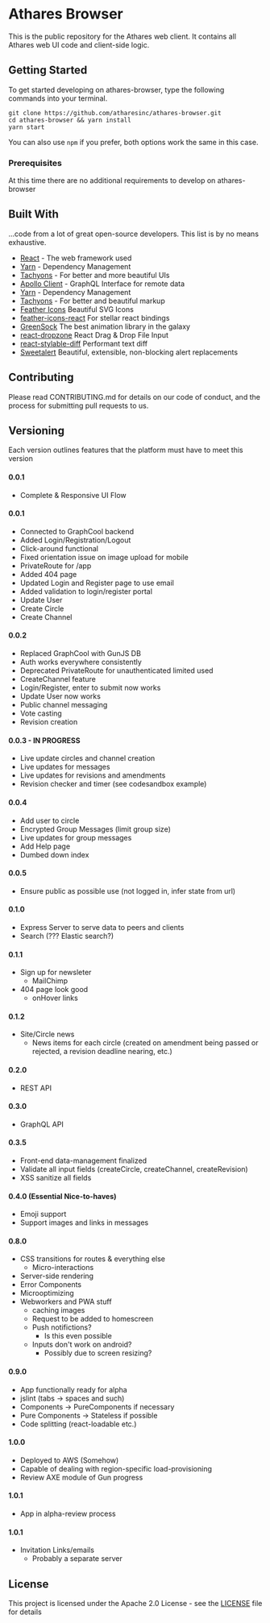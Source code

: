 # Athares Browser

This is the public repository for the Athares web client. It contains all Athares web UI code and client-side logic.

## Getting Started

To get started developing on athares-browser, type the following commands into your terminal.

```
git clone https://github.com/atharesinc/athares-browser.git
cd athares-browser && yarn install
yarn start
```

You can also use `npm` if you prefer, both options work the same in this case.

### Prerequisites

At this time there are no additional requirements to develop on athares-browser

## Built With

...code from a lot of great open-source developers. This list is by no means exhaustive.

-   [React](https://reactjs.org/) - The web framework used
-   [Yarn](https://yarnpkg.com/en/) - Dependency Management
-   [Tachyons](http://tachyons.io/) - For better and more beautiful UIs
-   [Apollo Client](https://www.apollographql.com/docs/react/) - GraphQL Interface for remote data
-   [Yarn](https://yarnpkg.com/en/) - Dependency Management
-   [Tachyons](http://tachyons.io/) - For better and beautiful markup
-   [Feather Icons](https://feathericons.com/) Beautiful SVG Icons
-   [feather-icons-react](https://github.com/ianmiller347/feather-icons-react) For stellar react bindings
-   [GreenSock](https://greensock.com/gsap) The best animation library in the galaxy
-   [react-dropzone](https://react-dropzone.js.org/) React Drag & Drop File Input
-   [react-stylable-diff](https://github.com/davidmason/react-stylable-diff) Performant text diff
-   [Sweetalert](https://github.com/t4t5/sweetalert) Beautiful, extensible, non-blocking alert replacements

## Contributing

Please read CONTRIBUTING.md for details on our code of conduct, and the process for submitting pull requests to us.

## Versioning

Each version outlines features that the platform must have to meet this version

#### 0.0.1

-   Complete & Responsive UI Flow

#### 0.0.1

-   Connected to GraphCool backend
-   Added Login/Registration/Logout
-   Click-around functional
-   Fixed orientation issue on image upload for mobile
-   PrivateRoute for /app
-   Added 404 page
-   Updated Login and Register page to use email
-   Added validation to login/register portal
-   Update User
-   Create Circle
-   Create Channel

#### 0.0.2

-   Replaced GraphCool with GunJS DB
-   Auth works everywhere consistently
-   Deprecated PrivateRoute for unauthenticated limited used
-   CreateChannel feature
-   Login/Register, enter to submit now works
-   Update User now works
-   Public channel messaging
-   Vote casting
-   Revision creation

#### 0.0.3 - IN PROGRESS

-   Live update circles and channel creation
-   Live updates for messages
-   Live updates for revisions and amendments
-   Revision checker and timer (see codesandbox example)

#### 0.0.4

-   Add user to circle
-   Encrypted Group Messages (limit group size)
-   Live updates for group messages
-   Add Help page
-   Dumbed down index

#### 0.0.5

-   Ensure public as possible use (not logged in, infer state from url)

#### 0.1.0

-   Express Server to serve data to peers and clients
-   Search (??? Elastic search?)

#### 0.1.1

-   Sign up for newsleter
    -   MailChimp
-   404 page look good
    -   onHover links

#### 0.1.2

-   Site/Circle news
    -   News items for each circle (created on amendment being passed or rejected, a revision deadline nearing, etc.)

#### 0.2.0

-   REST API

#### 0.3.0

-   GraphQL API

#### 0.3.5

-   Front-end data-management finalized
-   Validate all input fields (createCircle, createChannel, createRevision)
-   XSS sanitize all fields

#### 0.4.0 (Essential Nice-to-haves)

-   Emoji support
-   Support images and links in messages

#### 0.8.0

-   CSS transitions for routes & everything else
    -   Micro-interactions
-   Server-side rendering
-   Error Components
-   Microoptimizing
-   Webworkers and PWA stuff
    -   caching images
    -   Request to be added to homescreen
    -   Push notifictions?
        -   Is this even possible
    -   Inputs don't work on android?
        -   Possibly due to screen resizing?

#### 0.9.0

-   App functionally ready for alpha
-   jslint (tabs -> spaces and such)
-   Components -> PureComponents if necessary
-   Pure Components -> Stateless if possible
-   Code splitting (react-loadable etc.)

#### 1.0.0

-   Deployed to AWS (Somehow)
-   Capable of dealing with region-specific load-provisioning
-   Review AXE module of Gun progress

#### 1.0.1

-   App in alpha-review process

#### 1.0.1

-   Invitation Links/emails
    -   Probably a separate server

## License

This project is licensed under the Apache 2.0 License - see the [LICENSE](LICENSE) file for details
